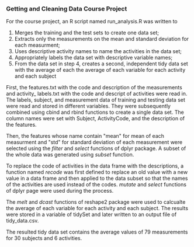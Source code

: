 ### Getting and Cleaning Data Course Project

For the course project, an R script named run_analysis.R was written to

1. Merges the training and the test sets to create one data set;
2. Extracts only the measurements on the mean and standard deviation for each measurment;
3. Uses descriptive activity names to name the activities in the data set;
4. Appropriately labels the data set with descriptive variable names;
5. From the data set in step 4, creates a second, independent tidy data set with the
average of each the average of each variable for each activity and each subject

First, the features.txt with the code and description of the measurements and activity_
labels.txt with the code and descript of activities were read in. The labels, subject,
and measurement data of training and testing data set were read and stored in different
variables. They were subsequently combined using cbind and rbind functions to create
a single data set. The column names were set with Subject, ActivityCode, and
the description of the features.

Then, the features whose name contain "mean" for mean of each measurment and "std" for
standard deviation of each measurement were selected using the *filter* and
*select* functions of dplyr package. A subset of the whole data was generated
using *subset* function.

To replace the code of activities in the data frame with the descriptions, a function
named *recode* was first defined to replace an old value with a new value in a data frame
and then applied to the data subset so that the names of the activities are used instead
of the codes. *mutate* and *select* functions of dplyr page were used during the process.

The *melt* and *dcast* functions of reshape2 package were used to calcualte the average
of each variable for each activity and each subject. The results were stored in
a variable of tidySet and later written to an output file of tidy_data.csv.

The resulted tidy data set contains the average values of 79 measurements for 30 subjects
and 6 activities.